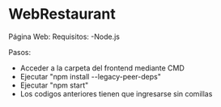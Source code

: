 # WebRestaurant

Página Web:
Requisitos:
-Node.js

Pasos:
- Acceder a la carpeta del frontend mediante CMD
- Ejecutar "npm install --legacy-peer-deps"
- Ejecutar "npm start"
- Los codigos anteriores tienen que ingresarse sin comillas